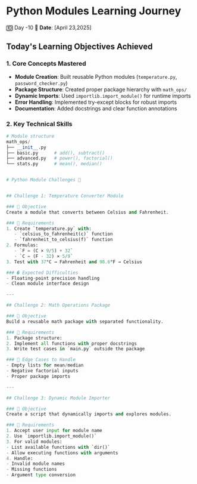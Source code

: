 # Python Modules Learning Journey
🔟 Day -10 
📅 **Date**: [April 23,2025]    

## Today's Learning Objectives Achieved

### 1. Core Concepts Mastered
- **Module Creation**: Built reusable Python modules (`temperature.py`, `password_checker.py`)
- **Package Structure**: Created proper package hierarchy with `math_ops/`
- **Dynamic Imports**: Used `importlib.import_module()` for runtime imports
- **Error Handling**: Implemented try-except blocks for robust imports
- **Documentation**: Added docstrings and clear function annotations

### 2. Key Technical Skills
```python
# Module structure
math_ops/
├── __init__.py
├── basic.py      # add(), subtract()
├── advanced.py   # power(), factorial()
└── stats.py      # mean(), median()


# Python Module Challenges 🐍


## Challenge 1: Temperature Converter Module

### 🎯 Objective
Create a module that converts between Celsius and Fahrenheit.

### 📝 Requirements
1. Create `temperature.py` with:
   - `celsius_to_fahrenheit(c)` function
   - `fahrenheit_to_celsius(f)` function
2. Formulas:
   - `F = (C × 9/5) + 32`
   - `C = (F - 32) × 5/9`
3. Test with 37°C → Fahrenheit and 98.6°F → Celsius

### � Expected Difficulties
- Floating-point precision handling
- Clean module interface design

---

## Challenge 2: Math Operations Package

### 🎯 Objective
Build a reusable math package with separated functionality.

### 📝 Requirements
1. Package structure:
2. Implement all functions with proper docstrings
3. Write test cases in `main.py` outside the package

### 🚨 Edge Cases to Handle
- Empty lists for mean/median
- Negative factorial inputs
- Proper package imports

---

## Challenge 3: Dynamic Module Importer

### 🎯 Objective
Create a script that dynamically imports and explores modules.

### 📝 Requirements
1. Accept user input for module name
2. Use `importlib.import_module()`
3. For valid modules:
- List available functions with `dir()`
- Allow executing functions with arguments
4. Handle:
- Invalid module names
- Missing functions
- Argument type conversion
